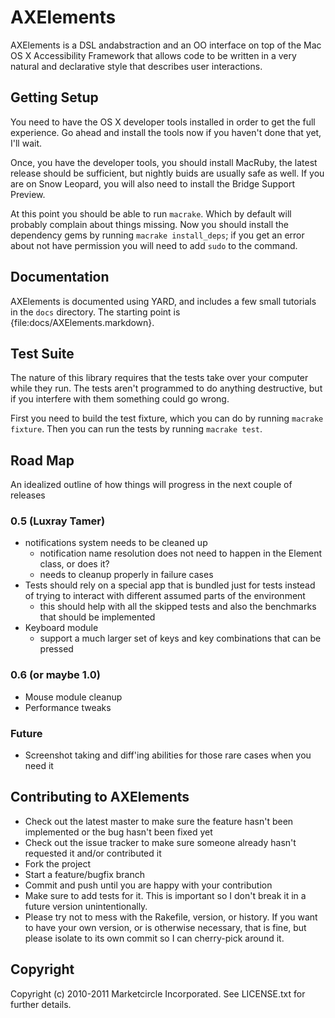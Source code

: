 # AXElements

AXElements is a DSL andabstraction and an OO interface on top of the
Mac OS X Accessibility Framework that allows code to be written in a
very natural and declarative style that describes user interactions.

## Getting Setup

You need to have the OS X developer tools installed in order to get
the full experience. Go ahead and install the tools now if you haven't
done that yet, I'll wait.

Once, you have the developer tools, you should install MacRuby, the
latest release should be sufficient, but nightly buids are usually
safe as well. If you are on Snow Leopard, you will also need to
install the Bridge Support Preview.

At this point you should be able to run `macrake`. Which by default
will probably complain about things missing. Now you should install
the dependency gems by running `macrake install_deps`; if you get an
error about not have permission you will need to add `sudo` to the
command.

## Documentation

AXElements is documented using YARD, and includes a few small
tutorials in the `docs` directory. The starting point is
{file:docs/AXElements.markdown}.

## Test Suite

The nature of this library requires that the tests take over your
computer while they run. The tests aren't programmed to do anything
destructive, but if you interfere with them something could go wrong.

First you need to build the test fixture, which you can do by running
`macrake fixture`. Then you can run the tests by running
`macrake test`.

## Road Map

An idealized outline of how things will progress in the next couple of releases

### 0.5 (Luxray Tamer)

- notifications system needs to be cleaned up
  + notification name resolution does not need to happen in the
  Element class, or does it?
  + needs to cleanup properly in failure cases
- Tests should rely on a special app that is bundled just for tests
  instead of trying to interact with different assumed parts of the
  environment
  + this should help with all the skipped tests and also the
  benchmarks that should be implemented
- Keyboard module
  + support a much larger set of keys and key combinations that can be
  pressed

### 0.6 (or maybe 1.0)

- Mouse module cleanup
- Performance tweaks

### Future

- Screenshot taking and diff'ing abilities for those rare cases when
  you need it

## Contributing to AXElements

* Check out the latest master to make sure the feature hasn't been implemented or the bug hasn't been fixed yet
* Check out the issue tracker to make sure someone already hasn't requested it and/or contributed it
* Fork the project
* Start a feature/bugfix branch
* Commit and push until you are happy with your contribution
* Make sure to add tests for it. This is important so I don't break it in a future version unintentionally.
* Please try not to mess with the Rakefile, version, or history. If you want to have your own version, or is otherwise necessary, that is fine, but please isolate to its own commit so I can cherry-pick around it.

## Copyright

Copyright (c) 2010-2011 Marketcircle Incorporated. See LICENSE.txt for further details.


